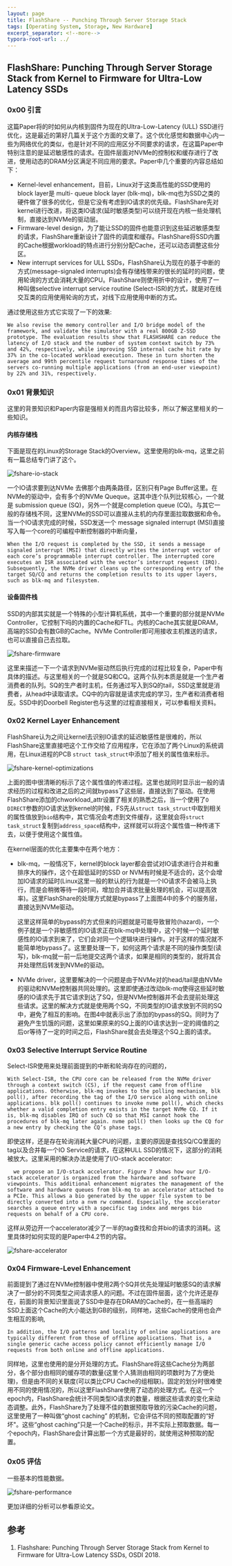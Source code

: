 ```yaml
---
layout: page
title: FlashShare -- Punching Through Server Storage Stack
tags: [Operating System, Storage, New Hardware]
excerpt_separator: <!--more-->
typora-root-url: ../
---
```


## FlashShare: Punching Through Server Storage Stack from Kernel to Firmware for Ultra-Low Latency SSDs 

### 0x00 引言

   这篇Paper将的时如何从内核到固件为现在的Ultra-Low-Latency (ULL) SSD进行优化，这是最近的第好几篇关于这个方面的文章了。这个优化感觉和数据中心内一些为网络优化的类似，也是针对不同的应用区分不同要求的请求，在这篇Paper中特别注意的是延迟敏感性的请求。在固件层面对NVMe的控制权和缓存进行了改进，使用动态的DRAM分区满足不同应用的要求。Paper中几个重要的内容总结如下：

*  Kernel-level enhancement，目前，Linux对于这类高性能的SSD使用的block layer是 multi- queue block layer (blk-mq)，blk-mq也为SSD之类的硬件做了很多的优化，但是它没有考虑到IO请求的优先级。FlashShare先对kernel进行改进，将这类IO请求(延时敏感类型)可以绕开现在内核一些处理机制，直接达到NVMe的驱动层。
* Firmware-level design，为了能让SSD的固件也能意识到这些延迟敏感类型的请求，FlashShare重新设计了固件的调度和缓存。FlashShare将SSD内置的Cache根据workload的特点进行分别分配Cache，还可以动态调整这些分区。
* New interrupt services for ULL SSDs，FlashShare认为现在的基于中断的方式(message-signaled interrupts)会有存储栈带来的很长的延时的问题，使用轮询的方式会消耗大量的CPU。FlashShare则使用折中的设计，使用了一种叫做selective interrupt service routine (Select-ISR)的方式，就是对在线交互类的应用使用轮询的方式，对线下应用使用中断的方式。

通过使用这些方式它实现了一下的效果:

```
We also revise the memory controller and I/O bridge model of the framework, and validate the simulator with a real 800GB Z-SSD prototype. The evaluation results show that FLASHSHARE can reduce the latency of I/O stack and the number of system context switch by 73% and 42%, respectively, while improving SSD internal cache hit rate by 37% in the co-located workload execution. These in turn shorten the average and 99th percentile request turnaround response times of the servers co-running multiple applications (from an end-user viewpoint) by 22% and 31%, respectively.
```

### 0x01 背景知识

 这里的背景知识和Paper内容是强相关的而且内容比较多，所以了解这里相关的一些知识。

#### 内核存储栈 

下面是现在的Linux的Storage Stack的Overview。这里使用的blk-mq，这里之前有一篇总结专门讲了这个。

![fshare-io-stack](/assets/img/fshare-io-stack.png)

  一个IO请求要到达NVMe 去佛那个由两条路径，区别只有Page Buffer这里。在NVMe的驱动中，会有多个的NVMe Queque。这其中连个队列比较核心，一个就是 submission queue (SQ)，另外一个就是completion queue (CQ)。与其它一般的存储栈不同，这里NVMe的SSD可以直接从主机的内存里面拉取数据和命令。当一个IO请求完成的时候，SSD发送一个 message signaled interrupt (MSI)直接写入每一个core的可编程中断控制器的中断向量，

```
When the I/O request is completed by the SSD, it sends a message signaled interrupt (MSI) that directly writes the interrupt vector of each core’s programmable interrupt controller. The interrupted core executes an ISR associated with the vector’s interrupt request (IRQ). Subsequently, the NVMe driver cleans up the corresponding entry of the target SQ/CQ and returns the completion results to its upper layers, such as blk-mq and filesystem.
```

#### 设备固件栈

  SSD的内部其实就是一个特殊的小型计算机系统，其中一个重要的部分就是NVMe Controller，它控制下吗的内置的Cache和FTL。内核的Cache其实就是DRAM，高端的SSD会有数GB的Cache。NVMe Controller即可用接收主机推送的请求，也可以直接自己去拉取。

![fshare-firmware](/assets/img/fshare-firmware.png)

 这里来描述一下一个请求到NVMe驱动然后执行完成的过程比较复杂，Paper中有具体的描述。与这里相关的一个就是SQ和CQ。这两个队列本质是就是一个生产者消费者的队列。SQ的生产者时主机，任务通过写入到SQ的tail，SSD这里就是消费者，从head中读取请求。CQ中的内容就是请求完成的学习，生产者和消费者相反。SSD中的Doorbell Register也与这里的过程直接相关，可以参看相关资料。

### 0x02 Kernel Layer Enhancement 

  FlashShare认为之间让kernel去识别IO请求的延迟敏感性是很难的，所以FlashShare这里直接吧这个工作交给了应用程序，它在添加了两个Linux的系统调用，在Linux进程的PCB `struct task_struct`中添加了相关的属性值来标示。

![fshare-kernel-optimizations](/assets/img/fshare-kernel-optimizations.png)

  上面的图中很清晰的标示了这个属性值的传递过程。这里也就同时显示出一般的请求经历的过程和改进之后的之间就bypass了这些层，直接达到了驱动。在使用FlashShare添加的chworkload_attr设置了相关的熟悉之后，当一个使用了`O DIRECT`参数的IO请求达到kernel的时候，FS先从`struct task_struct`中取到相关的属性值放到`bio`结构中，其它情况会考虑到文件缓存，这里就会将`struct task_struct`复制到`address_space`结构中，这样就可以将这个属性值一种传递下去，以便于使用这个属性值。

  在kernel层面的优化主要集中在两个地方：

* blk-mq，一般情况下，kernel的block layer都会尝试对IO请求进行合并和重排序大的操作，这个在超低延时的SSD or NVM有时候是不适合的，这个会增加IO请求的延时(Linux这里一般的默认的行为就是一个IO请求不会被马上执行，而是会稍微等待一段时间，增加合并请求批量处理的机会，可以提高效率)。这里FlashShare的处理方式就是bypass了上面图4中的多个的服务层，直接达到NVMe驱动。

    这里这样简单的bypass的方式但来的问题就是可能导致冒险(hazard)，一个例子就是一个非敏感性的IO请求正在blk-mq中处理中，这个时候一个延时敏感性的IO请求到来了，它们会对同一个逻辑块进行操作。对于这样的情况就不能简单地bypass了。这里要处理一下，如何这两个请求是不同的操作类型(读写)，blk-mq就一前一后地提交这两个请求，如果是相同的类型的，就将其合并处理然后转发到NVMe的驱动。

* NVMe driver，这里要解决的一个问题是由于NVMe对的head/tail是由NVMe的驱动和NVMe控制器共同处理的。这里即使通过改动blk-mq使得这些延时敏感的IO请求先于其它请求到达了SQ，但是NVMe控制器并不会去提前处理这些请求。这里的解决方式就是使用两个SQ，不同类型的IO请求放到不同的SQ中，避免了相互的影响。在图4中就表示出了添加的bypass的SQ。同时为了避免产生饥饿的问题，这里如果原来的SQ上面的IO请求达到一定的阈值的之后or等待了一定的时间之后，FlashShare就会去处理这个SQ上面的请求。

### 0x03 Selective Interrupt Service Routine 

   Select-ISR使用来处理前面提到的中断和轮询存在的问题的，

 ```
With Select-ISR, the CPU core can be released from the NVMe driver through a context switch (CS), if the request came from offline applications. Otherwise, blk-mq invokes to the polling mechanism, blk poll(), after recording the tag of the I/O service along with online applications. blk poll() continues to invoke nvme poll(), which checks whether a valid completion entry exists in the target NVMe CQ. If it is, blk-mq disables IRQ of such CQ so that MSI cannot hook the procedures of blk-mq later again. nvme poll() then looks up the CQ for a new entry by checking the CQ’s phase tags. 
 ```

即使这样，还是存在轮询消耗大量CPU的问题，主要的原因是查找SQ/CQ里面的tag以及合并每一个IO Service的请求，在这种ULL SSD的情况下，这部分的消耗被放大。这里采用的解决办法是使用了I/O-stack accelerator:

```
  we propose an I/O-stack accelerator. Figure 7 shows how our I/O-stack accelerator is organized from the hardware and software viewpoints. This additional enhancement migrates the management of the software and hardware queues from blk-mq to an accelerator attached to a PCIe. This allows a bio generated by the upper file system to be directly converted into a nvm rw command. Especially, the accelerator searches a queue entry with a specific tag index and merges bio requests on behalf of a CPU core. 
```

 这样从旁边开一个accelerator减少了一半的tag查找和合并bio的请求的消耗。这里具体时如何实现的是Paper中4.2节的内容。

 ![fshare-accelerator](/assets/img/fshare-accelerator.png)

### 0x04 Firmware-Level Enhancement 

  前面提到了通过在NVMe控制器中使用2两个SQ并优先处理延时敏感SQ的请求解决了一部分的不同类型之间请求感人的问题。不过在固件层面，这个允许还是存在，前面的背景知识里面说了SSD中是存在DRAM的Cache的，在一些高端的SSD上面这个Cache的大小能达到GB的级别，同样地，这些Cache的使用也会产生相互的影响,

```
In addition, the I/O patterns and locality of online applications are typically different from those of offline applications. That is, a single generic cache access policy cannot efficiently manage I/O requests from both online and offline applications.
```

 同样地，这里也使用的是分开处理的方式。FlashShare将这些Cache分为两部分，各个部分由相同的缓存项的数量(这里个人猜测由相同的项数时为了方便处理)，但是由不同的关联度(可以类比CPU Cache的组相联)。固定的划分时很难使用不同的使用情况的，所以这里FlashShare使用了动态的处理方式。在这一个epoch内，FlashShare会统计不同类型IO请求的数量，根据这些请求的变化来动态调整。此外，FlashShare为了处理不佳的数据预取导致的污染Cache的问题，这里使用了一种叫做“ghost caching” 的机制，它会评估不同的预取配置的“好坏"。这些“ghost caching”只是一个Cache的标示，并不实际上预取数据。每一个epoch内，FlashShare会计算出那一个方式是最好的，就使用这种预取的配置。

### 0x05 评估

 一些基本的性能数据。

![fshare-performance](/assets/img/fshare-performance.png)

 更加详细的分析可以参看原论文。

## 参考

1. Flashshare: Punching Through Server Storage Stack from Kernel to Firmware for Ultra-Low Latency SSDs, OSDI 2018.